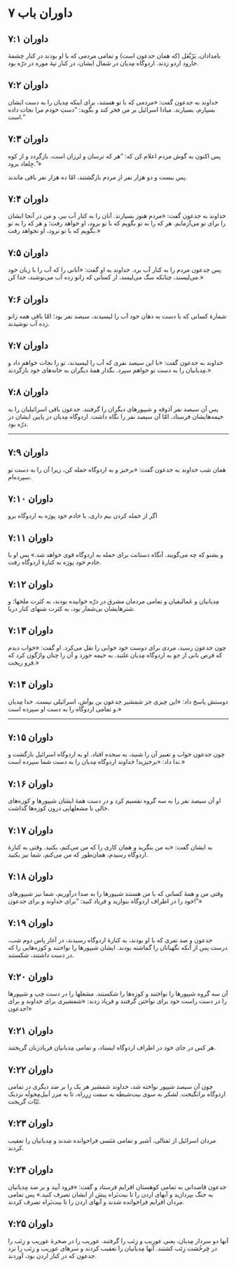 # داوران باب ۷

## داوران ۷:۱

بامدادان، یَرُبَّعَل (که همان جدعون است) و تمامی مردمی که با او بودند در کنار چشمهٔ حارود اردو زدند. اردوگاه مِدیان در شمال ایشان، در کنار تپۀ موره در درّه بود.

## داوران ۷:۲

خداوند به جدعون گفت: «مردمی که با تو هستند، برای اینکه مِدیان را به دست ایشان بسپارم، بسیارند. مبادا اسرائیل بر من فخر کند و بگوید: “دستِ خودم مرا نجات داده است.”

## داوران ۷:۳

پس اکنون به گوش مردم اعلام کن که: “هر که ترسان و لرزان است، بازگردد و از کوه جِلعاد برود.”»

پس بیست و دو هزار نفر از مردم بازگشتند، امّا ده هزار نفر باقی ماندند.

## داوران ۷:۴

خداوند به جدعون گفت: «مردم هنوز بسیارند. آنان را به کنار آب ببر، و من در آنجا ایشان را برای تو می‌آزمایم. هر که را به تو بگویم که با تو برود، او خواهد رفت؛ و هر که را به تو بگویم که با تو نرود، او نخواهد رفت.»

## داوران ۷:۵

پس جدعون مردم را به کنار آب برد. خداوند به او گفت: «آنانی را که آب را با زبان خود می‌لیسند، چنانکه سگ می‌لیسد، از کسانی که زانو زده آب می‌نوشند، جدا کن.»

## داوران ۷:۶

شمارهٔ کسانی که با دست به دهان خود آب را لیسیدند، سیصد نفر بود؛ امّا باقی همه زانو زده آب نوشیدند.

## داوران ۷:۷

خداوند به جدعون گفت: «با این سیصد نفری که آب را لیسیدند، تو را نجات خواهم داد و مِدیانیان را به دست تو خواهم سپرد. بگذار همهٔ دیگران به خانه‌های خود بازگردند.»

## داوران ۷:۸

پس آن سیصد نفر آذوقه و شیپورهای دیگران را گرفتند. جدعون باقی اسرائیلیان را به خیمه‌هایشان فرستاد، امّا آن سیصد نفر را نگاه داشت. اردوگاه مِدیان در پایین ایشان در درّه بود.

---

## داوران ۷:۹

همان شب خداوند به جدعون گفت: «برخیز و به اردوگاه حمله کن، زیرا آن را به دست تو سپرده‌ام.

## داوران ۷:۱۰

اگر از حمله کردن بیم داری، با خادم خود پورَه به اردوگاه برو

## داوران ۷:۱۱

و بشنو که چه می‌گویند. آنگاه دستانت برای حمله به اردوگاه قوی خواهد شد.» پس او با خادم خود پورَه به کنارۀ اردوگاه رفت.

## داوران ۷:۱۲

مِدیانیان و عَمالیقیان و تمامی مردمان مشرق در درّه خوابیده بودند، به کثرت ملخها؛ و شترهایشان بی‌شمار بود، به کثرت شنهای کنار دریا.

## داوران ۷:۱۳

چون جدعون رسید، مردی برای دوست خود خوابی را نقل می‌کرد. او گفت: «خواب دیدم که قرص نانی از جو به اردوگاه مِدیان غلتید. به خیمه خورد و آن را چنان واژگون کرد که فرو ریخت.»

## داوران ۷:۱۴

دوستش پاسخ داد: «این چیزی جز شمشیر جدعون بن یوآش، اسرائیلی نیست. خدا مِدیان و تمامی اردوگاه را به دست او سپرده است.»

---

## داوران ۷:۱۵

چون جدعون خواب و تعبیر آن را شنید، به سجده افتاد. او به اردوگاه اسرائیل بازگشت و ندا داد: «برخیزید! خداوند اردوگاه مِدیان را به دست شما سپرده است.»

## داوران ۷:۱۶

او آن سیصد نفر را به سه گروه تقسیم کرد و در دست همۀ ایشان شیپورها و کوزه‌های خالی با مشعلهایی درون کوزه‌ها گذاشت.

## داوران ۷:۱۷

به ایشان گفت: «به من بنگرید و همان کاری را که من می‌کنم، بکنید. وقتی به کنارۀ اردوگاه رسیدم، همان‌طور که من می‌کنم، شما نیز بکنید.

## داوران ۷:۱۸

وقتی من و همۀ کسانی که با من هستند شیپورها را به صدا درآوریم، شما نیز شیپورهای خود را در اطراف اردوگاه بنوازید و فریاد کنید: “برای خداوند و برای جدعون!”»

## داوران ۷:۱۹

جدعون و صد نفری که با او بودند، به کنارۀ اردوگاه رسیدند، در آغاز پاس دوم شب، درست پس از آنکه نگهبانان را گماشته بودند. ایشان شیپورها را نواختند و کوزه‌هایی را که در دست داشتند، شکستند.

## داوران ۷:۲۰

آن سه گروه شیپورها را نواختند و کوزه‌ها را شکستند. مشعلها را در دست چپ و شیپورها را در دست راست خود برای نواختن گرفتند و فریاد زدند: «شمشیری برای خداوند و برای جدعون!»

## داوران ۷:۲۱

هر کس در جای خود در اطراف اردوگاه ایستاد، و تمامی مِدیانیان فریادزنان گریختند.

## داوران ۷:۲۲

چون آن سیصد شیپور نواخته شد، خداوند شمشیر هر یک را بر ضد دیگری در تمامی اردوگاه برانگیخت. لشکر به سوی بیت‌شیطه به سمت زِرِراه، تا به مرز اَبیل‌مِحولَه نزدیک تَبّات گریخت.

## داوران ۷:۲۳

مردان اسرائیل از نَفتالی، اَشیر و تمامی مَنَسی فراخوانده شدند و مِدیانیان را تعقیب کردند.

## داوران ۷:۲۴

جدعون قاصدانی به تمامی کوهستان افرایم فرستاد و گفت: «فرود آیید و بر ضد مِدیانیان به جنگ بپردازید و آبهای اردن را تا بیت‌بَراه پیش از ایشان تصرف کنید.» پس تمامی مردان افرایم فراخوانده شدند و آبهای اردن را تا بیت‌بَراه تصرف کردند.

## داوران ۷:۲۵

آنها دو سردار مِدیان، یعنی عوریب و زِئب را گرفتند. عوریب را در صخرۀ عوریب و زِئب را در چَرخُشت زِئب کشتند. آنها مِدیانیان را تعقیب کردند و سرهای عوریب و زِئب را نزد جدعون که در کنار اردن بود، آوردند.
